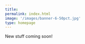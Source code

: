 ```yaml
---
title: 
permalink: index.html
image: '/images/banner-6-50pct.jpg'
type: homepage
---
```


New stuff coming soon!
